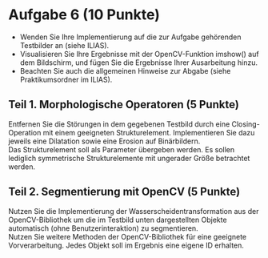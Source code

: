 # Aufgabe 6 (10 Punkte)

- Wenden Sie Ihre Implementierung auf die zur Aufgabe gehörenden Testbilder an (siehe ILIAS).  
- Visualisieren Sie Ihre Ergebnisse mit der OpenCV-Funktion imshow() auf dem Bildschirm, und
fügen Sie die Ergebnisse Ihrer Ausarbeitung hinzu.  
- Beachten Sie auch die allgemeinen Hinweise zur Abgabe (siehe Praktikumsordner im ILIAS).  
## Teil 1. Morphologische Operatoren (5 Punkte)
Entfernen Sie die Störungen in dem gegebenen Testbild durch eine Closing-Operation mit einem
geeigneten Strukturelement. Implementieren Sie dazu jeweils eine Dilatation sowie eine Erosion auf
Binärbildern.  
Das Strukturelement soll als Parameter übergeben werden. Es sollen lediglich
symmetrische Strukturelemente mit ungerader Größe betrachtet werden.  

## Teil 2. Segmentierung mit OpenCV (5 Punkte)
Nutzen Sie die Implementierung der Wasserscheidentransformation aus der OpenCV-Bibliothek um die
im Testbild unten dargestellten Objekte automatisch (ohne Benutzerinteraktion) zu segmentieren.  
Nutzen Sie weitere Methoden der OpenCV-Bibliothek für eine geeignete Vorverarbeitung. Jedes Objekt
soll im Ergebnis eine eigene ID erhalten.  